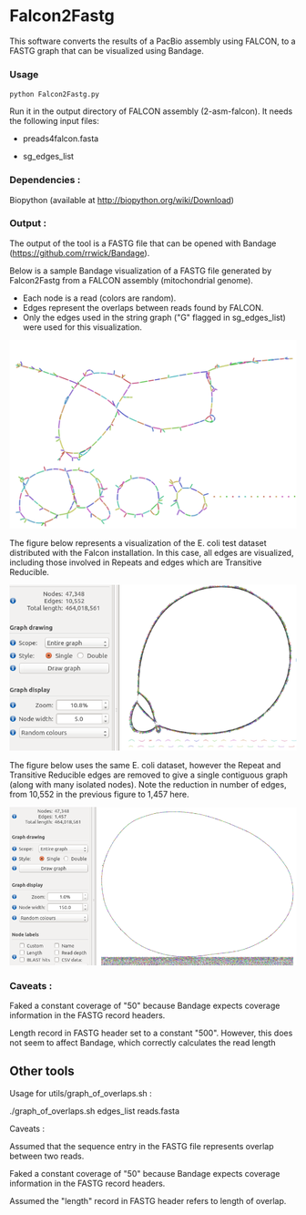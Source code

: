 # Falcon2Fastg 

This software converts the results of a PacBio assembly using FALCON, to a FASTG graph that can be visualized using Bandage.

### Usage

    python Falcon2Fastg.py

Run it in the output directory of FALCON assembly (2-asm-falcon). It needs the following input files:

* preads4falcon.fasta

* sg_edges_list 


### Dependencies :

Biopython (available at http://biopython.org/wiki/Download)


### Output : 

The output of the tool is a FASTG file that can be opened with Bandage (https://github.com/rrwick/Bandage).


Below is a sample Bandage visualization of a FASTG file generated by Falcon2Fastg from a FALCON assembly (mitochondrial genome).

* Each node is a read (colors are random).
* Edges represent the overlaps between reads found by FALCON.
* Only the edges used in the string graph ("G" flagged in sg_edges_list) were used for this visualization.


![Alt text](/img/Falcon2Fastg_after_bandage.png?raw=true "Falcon2Fastg after Bandage")


The figure below represents a visualization of the E. coli test dataset distributed with the Falcon installation. In this case, all edges are visualized, including those involved in Repeats and edges which are Transitive Reducible.


![Alt text](/img/ecoli_Allnodes.png?raw=true "Ecoli all edges fastg after Bandage")



The figure below uses the same E. coli dataset, however the Repeat and Transitive Reducible edges are removed to give a single contiguous graph (along with many isolated nodes). Note the reduction in number of edges, from 10,552 in the previous figure to 1,457 here.


![Alt text](/img/ecoli_Gnodes.png?raw=true "Ecoli 'G' edges fastg after Bandage")









### Caveats : 

Faked a constant coverage of "50" because Bandage expects coverage information in the FASTG record headers.

Length record in FASTG header set to a constant "500". However, this does not seem to affect Bandage, which correctly calculates the read length




## Other tools


Usage for utils/graph_of_overlaps.sh : 

./graph_of_overlaps.sh edges_list reads.fasta

Caveats :

Assumed that the sequence entry in the FASTG file represents overlap between two reads.

Faked a constant coverage of "50" because Bandage expects coverage information in the FASTG record headers.

Assumed the "length" record in FASTG header refers to length of overlap. 










